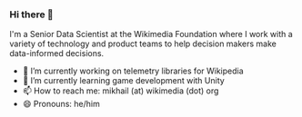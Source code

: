 ### Hi there 👋

I'm a Senior Data Scientist at the Wikimedia Foundation where I work with a variety of technology and product teams to help decision makers make data-informed decisions.

- 🔭 I’m currently working on telemetry libraries for Wikipedia
- 🌱 I’m currently learning game development with Unity
- 📫 How to reach me: mikhail (at) wikimedia (dot) org
- 😄 Pronouns: he/him
